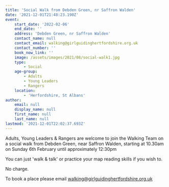 ```yaml
---
title: 'Social Walk from Debden Green, nr Saffron Walden'
date: '2021-12-01T21:48:23.190Z'
event:
    start_date: '2022-02-06'
    end_date: ''
    address: 'Debden Green, nr Saffron Walden'
    contact_name: null
    contact_email: walking@girlguidinghertfordshire.org.uk
    contact_number: ''
    book_now_link: ''
    image: /assets/images/2021/08/social-walk1.jpg
    type:
        - Social
    age-group:
        - Adults
        - Young Leaders
        - Rangers
    location:
        - 'Herfordshire, St Albans'
author:
    email: null
    display_name: null
    first_name: null
    last_name: null
lastmod: '2021-12-01T22:02:37.693Z'
---
```


 Adults, Young Leaders & Rangers are welcome to join the Walking Team on a social walk from Debden Green, near Saffron Walden, starting at 10.30am on Sunday 6th February until approximately 12:30pm

You can just 'walk & talk' or practice your map reading skills if you wish to.

No charge.

To book a place please email <walking@girlguidinghertfordshire.org.uk>
